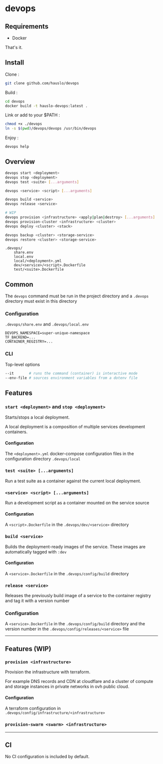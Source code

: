 # devops

## Requirements

- Docker

That's it.

## Install

Clone :

```bash
git clone github.com/hauslo/devops
```

Build :

```bash
cd devops
docker build -t hauslo-devops:latest .
```

Link or add to your \$PATH :

```bash
chmod +x ./devops
ln -s $(pwd)/devops/devops /usr/bin/devops
```

Enjoy :

```bash
devops help
```

## Overview

```bash
devops start <deployment>
devops stop <deployment>
devops test <suite> [...arguments]

devops <service> <script> [...arguments]

devops build <service>
devops release <service>

# WIP
devops provision <infrastructure> <apply|plan|destroy> [...arguments]
devops provision-cluster <infrastructure> <cluster>
devops deploy <cluster> <stack>

devops backup <cluster> <storage-service>
devops restore <cluster> <storage-service>
```

```
.devops/
    share.env
    local.env
    local/<deployment>.yml
    dev/<service>/<script>.Dockerfile
    test/<suite>.Dockerfile
```

## Common

The `devops` command must be run in the project directory and a `.devops` directory must exist in this directory

### Configuration

`.devops/share.env` and `.devops/local.env`

```env
DEVOPS_NAMESPACE=super-unique-namespace
TF_BACKEND=...
CONTAINER_REGISTRY=...
```

### CLI

Top-level options

```bash
--it       # runs the command (container) is interactive mode
--env-file # sources environment variables from a dotenv file
```

## Features

### `start <deployment>` and `stop <deployment>`

Starts/stops a local deployment.

A local deployment is a composition of multiple services development containers.

#### Configuration

The `<deployment>.yml` docker-compose configuration files in the configuration directory `.devops/local`

### `test <suite> [...arguments]`

Run a test suite as a container against the current local deployment.

### `<service> <script> [...arguments]`

Run a development script as a container mounted on the service source

#### Configuration

A `<script>.Dockerfile` in the `.devops/dev/<service>` directory

### `build <service>`

Builds the deployment-ready images of the service. These images are automatically tagged with `:dev`

#### Configuration

A `<service>.Dockerfile` in the `.devops/config/build` directory

### `release <service>`

Releases the previously build image of a service to the container registry and tag it with a version number

### Configuration

A `<service>.Dockerfile` in the `.devops/config/build` directory and the version number in the `.devops/config/releases/<service>` file

---

## Features (WIP)

### `provision <infrastructure>`

Provision the infrastructure with terraform.

For example DNS records and CDN at cloudflare and a cluster of compute and storage instances in private networks in ovh public cloud.

#### Configuration

A terraform configuration in `.devops/config/infrastructure/<infrastructure>`

### `provision-swarm <swarm> <infrastructure>`

---

## CI

No CI configuration is included by default.
